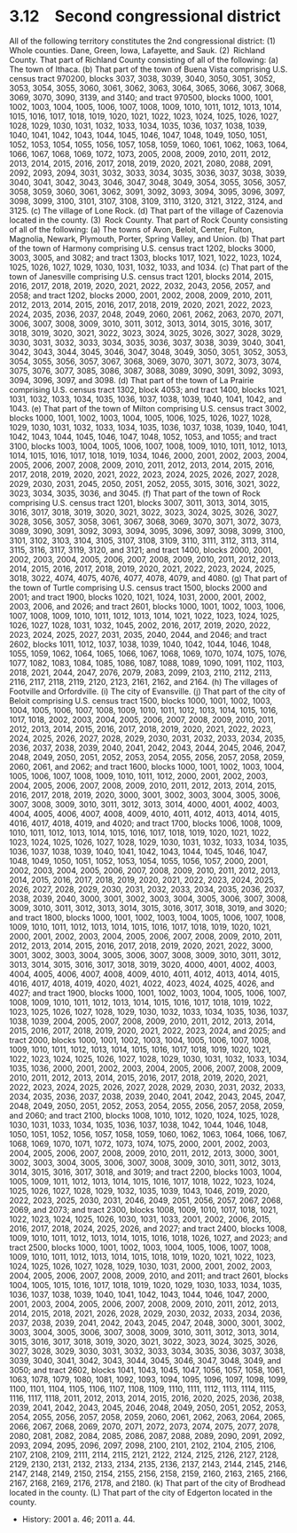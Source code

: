 3.12 Second congressional district
==================================

All of the following territory constitutes the 2nd congressional district:
(1) Whole counties. Dane, Green, Iowa, Lafayette, and Sauk.
(2) Richland County. That part of Richland County consisting of all of the following:
(a) The town of Ithaca.
(b) That part of the town of Buena Vista comprising U.S. census tract 970200, blocks 3037, 3038, 3039, 3040, 3050, 3051, 3052, 3053, 3054, 3055, 3060, 3061, 3062, 3063, 3064, 3065, 3066, 3067, 3068, 3069, 3070, 3090, 3139, and 3140; and tract 970500, blocks 1000, 1001, 1002, 1003, 1004, 1005, 1006, 1007, 1008, 1009, 1010, 1011, 1012, 1013, 1014, 1015, 1016, 1017, 1018, 1019, 1020, 1021, 1022, 1023, 1024, 1025, 1026, 1027, 1028, 1029, 1030, 1031, 1032, 1033, 1034, 1035, 1036, 1037, 1038, 1039, 1040, 1041, 1042, 1043, 1044, 1045, 1046, 1047, 1048, 1049, 1050, 1051, 1052, 1053, 1054, 1055, 1056, 1057, 1058, 1059, 1060, 1061, 1062, 1063, 1064, 1066, 1067, 1068, 1069, 1072, 1073, 2005, 2008, 2009, 2010, 2011, 2012, 2013, 2014, 2015, 2016, 2017, 2018, 2019, 2020, 2021, 2080, 2088, 2091, 2092, 2093, 2094, 3031, 3032, 3033, 3034, 3035, 3036, 3037, 3038, 3039, 3040, 3041, 3042, 3043, 3046, 3047, 3048, 3049, 3054, 3055, 3056, 3057, 3058, 3059, 3060, 3061, 3062, 3091, 3092, 3093, 3094, 3095, 3096, 3097, 3098, 3099, 3100, 3101, 3107, 3108, 3109, 3110, 3120, 3121, 3122, 3124, and 3125.
(c) The village of Lone Rock.
(d) That part of the village of Cazenovia located in the county.
(3) Rock County. That part of Rock County consisting of all of the following:
(a) The towns of Avon, Beloit, Center, Fulton, Magnolia, Newark, Plymouth, Porter, Spring Valley, and Union.
(b) That part of the town of Harmony comprising U.S. census tract 1202, blocks 3000, 3003, 3005, and 3082; and tract 1303, blocks 1017, 1021, 1022, 1023, 1024, 1025, 1026, 1027, 1029, 1030, 1031, 1032, 1033, and 1034.
(c) That part of the town of Janesville comprising U.S. census tract 1201, blocks 2014, 2015, 2016, 2017, 2018, 2019, 2020, 2021, 2022, 2032, 2043, 2056, 2057, and 2058; and tract 1202, blocks 2000, 2001, 2002, 2008, 2009, 2010, 2011, 2012, 2013, 2014, 2015, 2016, 2017, 2018, 2019, 2020, 2021, 2022, 2023, 2024, 2035, 2036, 2037, 2048, 2049, 2060, 2061, 2062, 2063, 2070, 2071, 3006, 3007, 3008, 3009, 3010, 3011, 3012, 3013, 3014, 3015, 3016, 3017, 3018, 3019, 3020, 3021, 3022, 3023, 3024, 3025, 3026, 3027, 3028, 3029, 3030, 3031, 3032, 3033, 3034, 3035, 3036, 3037, 3038, 3039, 3040, 3041, 3042, 3043, 3044, 3045, 3046, 3047, 3048, 3049, 3050, 3051, 3052, 3053, 3054, 3055, 3056, 3057, 3067, 3068, 3069, 3070, 3071, 3072, 3073, 3074, 3075, 3076, 3077, 3085, 3086, 3087, 3088, 3089, 3090, 3091, 3092, 3093, 3094, 3096, 3097, and 3098.
(d) That part of the town of La Prairie comprising U.S. census tract 1302, block 4053; and tract 1400, blocks 1021, 1031, 1032, 1033, 1034, 1035, 1036, 1037, 1038, 1039, 1040, 1041, 1042, and 1043.
(e) That part of the town of Milton comprising U.S. census tract 3002, blocks 1000, 1001, 1002, 1003, 1004, 1005, 1006, 1025, 1026, 1027, 1028, 1029, 1030, 1031, 1032, 1033, 1034, 1035, 1036, 1037, 1038, 1039, 1040, 1041, 1042, 1043, 1044, 1045, 1046, 1047, 1048, 1052, 1053, and 1055; and tract 3100, blocks 1003, 1004, 1005, 1006, 1007, 1008, 1009, 1010, 1011, 1012, 1013, 1014, 1015, 1016, 1017, 1018, 1019, 1034, 1046, 2000, 2001, 2002, 2003, 2004, 2005, 2006, 2007, 2008, 2009, 2010, 2011, 2012, 2013, 2014, 2015, 2016, 2017, 2018, 2019, 2020, 2021, 2022, 2023, 2024, 2025, 2026, 2027, 2028, 2029, 2030, 2031, 2045, 2050, 2051, 2052, 2055, 3015, 3016, 3021, 3022, 3023, 3034, 3035, 3036, and 3045.
(f) That part of the town of Rock comprising U.S. census tract 1201, blocks 3007, 3011, 3013, 3014, 3015, 3016, 3017, 3018, 3019, 3020, 3021, 3022, 3023, 3024, 3025, 3026, 3027, 3028, 3056, 3057, 3058, 3061, 3067, 3068, 3069, 3070, 3071, 3072, 3073, 3089, 3090, 3091, 3092, 3093, 3094, 3095, 3096, 3097, 3098, 3099, 3100, 3101, 3102, 3103, 3104, 3105, 3107, 3108, 3109, 3110, 3111, 3112, 3113, 3114, 3115, 3116, 3117, 3119, 3120, and 3121; and tract 1400, blocks 2000, 2001, 2002, 2003, 2004, 2005, 2006, 2007, 2008, 2009, 2010, 2011, 2012, 2013, 2014, 2015, 2016, 2017, 2018, 2019, 2020, 2021, 2022, 2023, 2024, 2025, 3018, 3022, 4074, 4075, 4076, 4077, 4078, 4079, and 4080.
(g) That part of the town of Turtle comprising U.S. census tract 1500, blocks 2000 and 2001; and tract 1900, blocks 1020, 1021, 1024, 1031, 2000, 2001, 2002, 2003, 2006, and 2026; and tract 2601, blocks 1000, 1001, 1002, 1003, 1006, 1007, 1008, 1009, 1010, 1011, 1012, 1013, 1014, 1021, 1022, 1023, 1024, 1025, 1026, 1027, 1028, 1031, 1032, 1045, 2002, 2016, 2017, 2019, 2020, 2022, 2023, 2024, 2025, 2027, 2031, 2035, 2040, 2044, and 2046; and tract 2602, blocks 1011, 1012, 1037, 1038, 1039, 1040, 1042, 1044, 1046, 1048, 1055, 1059, 1062, 1064, 1065, 1066, 1067, 1068, 1069, 1070, 1074, 1075, 1076, 1077, 1082, 1083, 1084, 1085, 1086, 1087, 1088, 1089, 1090, 1091, 1102, 1103, 2018, 2021, 2044, 2047, 2076, 2079, 2083, 2099, 2103, 2110, 2112, 2113, 2116, 2117, 2118, 2119, 2120, 2123, 2161, 2162, and 2164.
(h) The villages of Footville and Orfordville.
(i) The city of Evansville.
(j) That part of the city of Beloit comprising U.S. census tract 1500, blocks 1000, 1001, 1002, 1003, 1004, 1005, 1006, 1007, 1008, 1009, 1010, 1011, 1012, 1013, 1014, 1015, 1016, 1017, 1018, 2002, 2003, 2004, 2005, 2006, 2007, 2008, 2009, 2010, 2011, 2012, 2013, 2014, 2015, 2016, 2017, 2018, 2019, 2020, 2021, 2022, 2023, 2024, 2025, 2026, 2027, 2028, 2029, 2030, 2031, 2032, 2033, 2034, 2035, 2036, 2037, 2038, 2039, 2040, 2041, 2042, 2043, 2044, 2045, 2046, 2047, 2048, 2049, 2050, 2051, 2052, 2053, 2054, 2055, 2056, 2057, 2058, 2059, 2060, 2061, and 2062; and tract 1600, blocks 1000, 1001, 1002, 1003, 1004, 1005, 1006, 1007, 1008, 1009, 1010, 1011, 1012, 2000, 2001, 2002, 2003, 2004, 2005, 2006, 2007, 2008, 2009, 2010, 2011, 2012, 2013, 2014, 2015, 2016, 2017, 2018, 2019, 2020, 3000, 3001, 3002, 3003, 3004, 3005, 3006, 3007, 3008, 3009, 3010, 3011, 3012, 3013, 3014, 4000, 4001, 4002, 4003, 4004, 4005, 4006, 4007, 4008, 4009, 4010, 4011, 4012, 4013, 4014, 4015, 4016, 4017, 4018, 4019, and 4020; and tract 1700, blocks 1006, 1008, 1009, 1010, 1011, 1012, 1013, 1014, 1015, 1016, 1017, 1018, 1019, 1020, 1021, 1022, 1023, 1024, 1025, 1026, 1027, 1028, 1029, 1030, 1031, 1032, 1033, 1034, 1035, 1036, 1037, 1038, 1039, 1040, 1041, 1042, 1043, 1044, 1045, 1046, 1047, 1048, 1049, 1050, 1051, 1052, 1053, 1054, 1055, 1056, 1057, 2000, 2001, 2002, 2003, 2004, 2005, 2006, 2007, 2008, 2009, 2010, 2011, 2012, 2013, 2014, 2015, 2016, 2017, 2018, 2019, 2020, 2021, 2022, 2023, 2024, 2025, 2026, 2027, 2028, 2029, 2030, 2031, 2032, 2033, 2034, 2035, 2036, 2037, 2038, 2039, 2040, 3000, 3001, 3002, 3003, 3004, 3005, 3006, 3007, 3008, 3009, 3010, 3011, 3012, 3013, 3014, 3015, 3016, 3017, 3018, 3019, and 3020; and tract 1800, blocks 1000, 1001, 1002, 1003, 1004, 1005, 1006, 1007, 1008, 1009, 1010, 1011, 1012, 1013, 1014, 1015, 1016, 1017, 1018, 1019, 1020, 1021, 2000, 2001, 2002, 2003, 2004, 2005, 2006, 2007, 2008, 2009, 2010, 2011, 2012, 2013, 2014, 2015, 2016, 2017, 2018, 2019, 2020, 2021, 2022, 3000, 3001, 3002, 3003, 3004, 3005, 3006, 3007, 3008, 3009, 3010, 3011, 3012, 3013, 3014, 3015, 3016, 3017, 3018, 3019, 3020, 4000, 4001, 4002, 4003, 4004, 4005, 4006, 4007, 4008, 4009, 4010, 4011, 4012, 4013, 4014, 4015, 4016, 4017, 4018, 4019, 4020, 4021, 4022, 4023, 4024, 4025, 4026, and 4027; and tract 1900, blocks 1000, 1001, 1002, 1003, 1004, 1005, 1006, 1007, 1008, 1009, 1010, 1011, 1012, 1013, 1014, 1015, 1016, 1017, 1018, 1019, 1022, 1023, 1025, 1026, 1027, 1028, 1029, 1030, 1032, 1033, 1034, 1035, 1036, 1037, 1038, 1039, 2004, 2005, 2007, 2008, 2009, 2010, 2011, 2012, 2013, 2014, 2015, 2016, 2017, 2018, 2019, 2020, 2021, 2022, 2023, 2024, and 2025; and tract 2000, blocks 1000, 1001, 1002, 1003, 1004, 1005, 1006, 1007, 1008, 1009, 1010, 1011, 1012, 1013, 1014, 1015, 1016, 1017, 1018, 1019, 1020, 1021, 1022, 1023, 1024, 1025, 1026, 1027, 1028, 1029, 1030, 1031, 1032, 1033, 1034, 1035, 1036, 2000, 2001, 2002, 2003, 2004, 2005, 2006, 2007, 2008, 2009, 2010, 2011, 2012, 2013, 2014, 2015, 2016, 2017, 2018, 2019, 2020, 2021, 2022, 2023, 2024, 2025, 2026, 2027, 2028, 2029, 2030, 2031, 2032, 2033, 2034, 2035, 2036, 2037, 2038, 2039, 2040, 2041, 2042, 2043, 2045, 2047, 2048, 2049, 2050, 2051, 2052, 2053, 2054, 2055, 2056, 2057, 2058, 2059, and 2060; and tract 2100, blocks 1008, 1010, 1012, 1020, 1024, 1025, 1028, 1030, 1031, 1033, 1034, 1035, 1036, 1037, 1038, 1042, 1044, 1046, 1048, 1050, 1051, 1052, 1056, 1057, 1058, 1059, 1060, 1062, 1063, 1064, 1066, 1067, 1068, 1069, 1070, 1071, 1072, 1073, 1074, 1075, 2000, 2001, 2002, 2003, 2004, 2005, 2006, 2007, 2008, 2009, 2010, 2011, 2012, 2013, 3000, 3001, 3002, 3003, 3004, 3005, 3006, 3007, 3008, 3009, 3010, 3011, 3012, 3013, 3014, 3015, 3016, 3017, 3018, and 3019; and tract 2200, blocks 1003, 1004, 1005, 1009, 1011, 1012, 1013, 1014, 1015, 1016, 1017, 1018, 1022, 1023, 1024, 1025, 1026, 1027, 1028, 1029, 1032, 1035, 1039, 1043, 1046, 2019, 2020, 2022, 2023, 2025, 2030, 2031, 2046, 2049, 2051, 2056, 2057, 2067, 2068, 2069, and 2073; and tract 2300, blocks 1008, 1009, 1010, 1017, 1018, 1021, 1022, 1023, 1024, 1025, 1026, 1030, 1031, 1033, 2001, 2002, 2006, 2015, 2016, 2017, 2018, 2024, 2025, 2026, and 2027; and tract 2400, blocks 1008, 1009, 1010, 1011, 1012, 1013, 1014, 1015, 1016, 1018, 1026, 1027, and 2023; and tract 2500, blocks 1000, 1001, 1002, 1003, 1004, 1005, 1006, 1007, 1008, 1009, 1010, 1011, 1012, 1013, 1014, 1015, 1018, 1019, 1020, 1021, 1022, 1023, 1024, 1025, 1026, 1027, 1028, 1029, 1030, 1031, 2000, 2001, 2002, 2003, 2004, 2005, 2006, 2007, 2008, 2009, 2010, and 2011; and tract 2601, blocks 1004, 1005, 1015, 1016, 1017, 1018, 1019, 1020, 1029, 1030, 1033, 1034, 1035, 1036, 1037, 1038, 1039, 1040, 1041, 1042, 1043, 1044, 1046, 1047, 2000, 2001, 2003, 2004, 2005, 2006, 2007, 2008, 2009, 2010, 2011, 2012, 2013, 2014, 2015, 2018, 2021, 2026, 2028, 2029, 2030, 2032, 2033, 2034, 2036, 2037, 2038, 2039, 2041, 2042, 2043, 2045, 2047, 2048, 3000, 3001, 3002, 3003, 3004, 3005, 3006, 3007, 3008, 3009, 3010, 3011, 3012, 3013, 3014, 3015, 3016, 3017, 3018, 3019, 3020, 3021, 3022, 3023, 3024, 3025, 3026, 3027, 3028, 3029, 3030, 3031, 3032, 3033, 3034, 3035, 3036, 3037, 3038, 3039, 3040, 3041, 3042, 3043, 3044, 3045, 3046, 3047, 3048, 3049, and 3050; and tract 2602, blocks 1041, 1043, 1045, 1047, 1056, 1057, 1058, 1061, 1063, 1078, 1079, 1080, 1081, 1092, 1093, 1094, 1095, 1096, 1097, 1098, 1099, 1100, 1101, 1104, 1105, 1106, 1107, 1108, 1109, 1110, 1111, 1112, 1113, 1114, 1115, 1116, 1117, 1118, 2011, 2012, 2013, 2014, 2015, 2016, 2020, 2025, 2036, 2038, 2039, 2041, 2042, 2043, 2045, 2046, 2048, 2049, 2050, 2051, 2052, 2053, 2054, 2055, 2056, 2057, 2058, 2059, 2060, 2061, 2062, 2063, 2064, 2065, 2066, 2067, 2068, 2069, 2070, 2071, 2072, 2073, 2074, 2075, 2077, 2078, 2080, 2081, 2082, 2084, 2085, 2086, 2087, 2088, 2089, 2090, 2091, 2092, 2093, 2094, 2095, 2096, 2097, 2098, 2100, 2101, 2102, 2104, 2105, 2106, 2107, 2108, 2109, 2111, 2114, 2115, 2121, 2122, 2124, 2125, 2126, 2127, 2128, 2129, 2130, 2131, 2132, 2133, 2134, 2135, 2136, 2137, 2143, 2144, 2145, 2146, 2147, 2148, 2149, 2150, 2154, 2155, 2156, 2158, 2159, 2160, 2163, 2165, 2166, 2167, 2168, 2169, 2176, 2178, and 2180.
(k) That part of the city of Brodhead located in the county.
(L) That part of the city of Edgerton located in the county.

+	History: 2001 a. 46; 2011 a. 44.